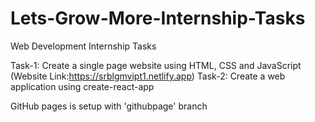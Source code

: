 # Lets-Grow-More-Internship-Tasks
Web Development Internship Tasks

Task-1: Create a single page website using HTML, CSS and JavaScript (Website Link:https://srblgmvipt1.netlify.app)
Task-2: Create a web application using create-react-app

GitHub pages is setup with 'githubpage' branch

